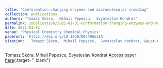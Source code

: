 ```yaml
---
title: "Conformation-changing enzymes and macromolecular crowding"
collection: publications
authors: "Tomasz Skóra,  Mihail Popescu,  Svyatoslav Kondrat"
permalink: /publication/2021-01-01-Conformation-changing-enzymes-and-macromolecular-crowding
date: 2021-01-01
venue: 'Physical Chemistry Chemical Physics'
paperurl: 'https://doi.org/10.1039/D0CP06631A'
citation: ' Tomasz Skóra,  Mihail Popescu,  Svyatoslav Kondrat, &quot;Conformation-changing enzymes and macromolecular crowding.&quot; Physical Chemistry Chemical Physics, 2021.'
---
```

Tomasz Skóra,  Mihail Popescu,  Svyatoslav Kondrat
[Access paper here](https://doi.org/10.1039/D0CP06631A){:target="_blank"}
